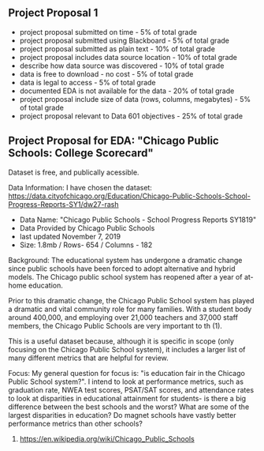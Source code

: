 ## Project Proposal 1
- project proposal submitted on time - 5% of total grade
- project proposal submitted using Blackboard - 5% of total grade
- project proposal submitted as plain text - 10% of total grade
- project proposal includes data source location - 10% of total grade
- describe how data source was discovered - 10% of total grade
- data is free to download - no cost - 5% of total grade
- data is legal to access - 5% of total grade
- documented EDA is not available for the data - 20% of total grade
- project proposal include size of data (rows, columns, megabytes) - 5% of total grade
- project proposal relevant to Data 601 objectives - 25% of total grade

## Project Proposal for EDA: "Chicago Public Schools: College Scorecard"
Dataset is free, and publically acessible. 

Data Information:
I have chosen the dataset: https://data.cityofchicago.org/Education/Chicago-Public-Schools-School-Progress-Reports-SY1/dw27-rash
- Data Name: "Chicago Public Schools - School Progress Reports SY1819"
- Data Provided by Chicago Public Schools
- last updated November 7, 2019
- Size: 1.8mb / Rows- 654 / Columns - 182

Background:
The educational system has undergone a dramatic change since public schools have been forced to adopt alternative and hybrid models. The Chicago public school system has reopened after a year of at-home education.

Prior to this dramatic change, the Chicago Public School system has played a dramatic and vital community role for many families. With a student body around 400,000, and employing over 21,000 teachers and 37,000 staff members, the Chicago Public Schools are very important to th (1). 

This is a useful dataset because, although it is specific in scope (only focusing on the Chicago Public School system), it includes a larger list of many different metrics that are helpful for review. 

Focus:
My general question for focus is: "is education fair in the Chicago Public School system?".
I intend to look at performance metrics, such as graduation rate, NWEA test scores, PSAT/SAT scores, and attendance rates to look at disparities in educational attainment for students- is there a big difference between the best schools and the worst? What are some of the largest disparities in education? Do magnet schools have vastly better performance metrics than other schools? 

1. https://en.wikipedia.org/wiki/Chicago_Public_Schools
